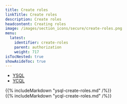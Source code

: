 ```yaml
---
title: Create roles
linkTitle: Create roles
description: Create roles
headcontent: Creating roles
image: /images/section_icons/secure/create-roles.png
menu:
  latest:
    identifier: create-roles
    parent: authorization
    weight: 717
isTocNested: true
showAsideToc: true
---
```


<ul class="nav nav-tabs nav-tabs-yb">
  <li >
    <a href="#ysql" class="nav-link active" id="ycql-tab" data-toggle="tab" role="tab" aria-controls="ysql" aria-selected="true">
      <i class="icon-ysql" aria-hidden="true"></i>
      YSQL
    </a>
  </li>
  <li>
    <a href="#ycql" class="nav-link" id="ycql-tab" data-toggle="tab" role="tab" aria-controls="ycql" aria-selected="false">
      <i class="icon-ycql" aria-hidden="true"></i>
      YCQL
    </a>
  </li>
</ul>

<div class="tab-content">
  <div id="ysql" class="tab-pane fade show active" role="tabpanel" aria-labelledby="ysql-tab">
    {{% includeMarkdown "ysql-create-roles.md" /%}}
  </div>
  <div id="ycql" class="tab-pane fade" role="tabpanel" aria-labelledby="ycql-tab">
    {{% includeMarkdown "ycql-create-roles.md" /%}}
  </div>
</div>
